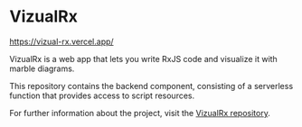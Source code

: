 # VizualRx

https://vizual-rx.vercel.app/

VizualRx is a web app that lets you write RxJS code and visualize it with marble diagrams.

This repository contains the backend component, consisting of a serverless function that provides access to script resources.

For further information about the project, visit the [VizualRx repository](https://github.com/gezorodd/vizual-rx).
